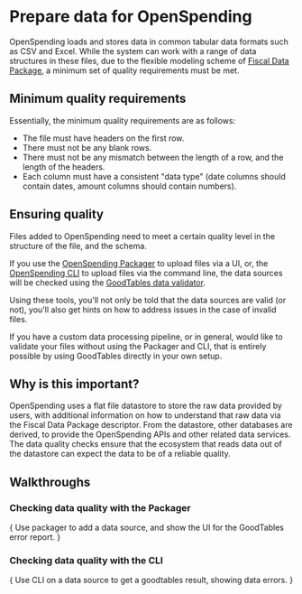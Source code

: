 # Prepare data for OpenSpending

OpenSpending loads and stores data in common tabular data formats such as CSV and Excel. While the system can work with a range of data structures in these files, due to the flexible modeling scheme of [Fiscal Data Package](http://fiscal.dataprotocols.org/spec/), a minimum set of quality requirements must be met.

## Minimum quality requirements

Essentially, the minimum quality requirements are as follows:

- The file must have headers on the first row.
- There must not be any blank rows.
- There must not be any mismatch between the length of a row, and the length of the headers.
- Each column must have a consistent "data type" (date columns should contain dates, amount columns should contain numbers).

## Ensuring quality

Files added to OpenSpending need to meet a certain quality level in the structure of the file, and the schema.

If you use the [OpenSpending Packager](https://github.com/openspending/os-packager) to upload files via a UI, or, the [OpenSpending CLI](https://github.com/openspending/os-cli) to upload files via the command line, the data sources will be checked using the [GoodTables data validator](https://github.com/frictionlessdata/goodtables).

Using these tools, you'll not only be told that the data sources are valid (or not), you'll also get hints on how to address issues in the case of invalid files.

If you have a custom data processing pipeline, or in general, would like to validate your files without using the Packager and CLI, that is entirely possible by using GoodTables directly in your own setup.

## Why is this important?

OpenSpending uses a flat file datastore to store the raw data provided by users, with additional information on how to understand that raw data via the Fiscal Data Package descriptor. From the datastore, other databases are derived, to provide the OpenSpending APIs and other related data services. The data quality checks ensure that the ecosystem that reads data out of the datastore can expect the data to be of a reliable quality.

## Walkthroughs

### Checking data quality with the Packager

{
Use packager to add a data source, and show the UI for the GoodTables error report.
}

### Checking data quality with the CLI

{
Use CLI on a data source to get a goodtables result, showing data errors.
}

